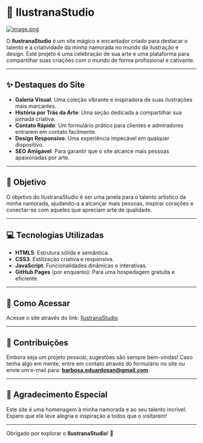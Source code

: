 # 🎨 IlustranaStudio

[![image.png](https://i.postimg.cc/Nfd5prS8/image.png)](https://postimg.cc/RNnS0qMq)

O **IlustranaStudio** é um site mágico e encantador criado para destacar o talento e a criatividade da minha namorada no mundo da ilustração e design. Este projeto é uma celebração de sua arte e uma plataforma para compartilhar suas criações com o mundo de forma profissional e cativante.

---

## ✨ Destaques do Site

- **Galeria Visual**: Uma coleção vibrante e inspiradora de suas ilustrações mais marcantes.
- **História por Trás da Arte**: Uma seção dedicada a compartilhar sua jornada criativa.
- **Contato Rápido**: Um formulário prático para clientes e admiradores entrarem em contato facilmente.
- **Design Responsivo**: Uma experiência impecável em qualquer dispositivo.
- **SEO Amigável**: Para garantir que o site alcance mais pessoas apaixonadas por arte.

---

## 🌈 Objetivo

O objetivo do IlustranaStudio é ser uma janela para o talento artístico da minha namorada, ajudando-a a alcançar mais pessoas, inspirar corações e conectar-se com aqueles que apreciam arte de qualidade.

---

## 💻 Tecnologias Utilizadas

- **HTML5**: Estrutura sólida e semântica.
- **CSS3**: Estilização criativa e responsiva.
- **JavaScript**: Funcionalidades dinâmicas e interativas.
- **GitHub Pages** (por enquanto): Para uma hospedagem gratuita e eficiente.

---

## 🎯 Como Acessar

Acesse o site através do link: [IlustranaStudio](https://ancra.github.io/ilustranastudio/pages/index.html)

---

## 🤝 Contribuições

Embora seja um projeto pessoal, sugestões são sempre bem-vindas! Caso tenha algo em mente, entre em contato através do formulário no site ou envie um e-mail para: **barbosa.eduardosan@gmail.com**.

---

## 💌 Agradecimento Especial

Este site é uma homenagem à minha namorada e ao seu talento incrível. Espero que ele leve alegria e inspiração a todos que o visitarem!

---

Obrigado por explorar o **IlustranaStudio**! 🌟
